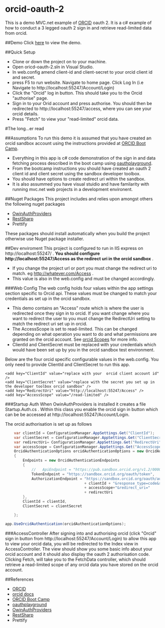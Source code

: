 # orcid-oauth-2
This is a demo MVC.net example of [ORCID](https://github.com/ORCID) oauth 2. 
It is a c# example of how to conduct a 3 legged oauth 2 sign in and retrieve read-limited data from orcid.

##Demo
Click [here](http://orcidoauth2demo.azurewebsites.net/) to view the demo.

##Quick Setup
- Clone or down the project on to your machine. 
- Open oricd-oauth-2.sln in Visual Studio.
- In web.config amend client-id and client-secret to your orcid client id and secret.
- press F5 to run website. Navigate to home page. Click Log In (i.e Navigate to http://localhost:55247/Account/Login) 
- Click the "Orcid" log in button. This should take you to the Orcid "authorise" page.
- Sign in to your Orid account and press authorise. You should then be redirected to http://localhost:55247/access, where you can see your orcid details.
- Press "Fetch" to view your "read-limited" orcid data.

#The long...er read

##Assumptions
To run this demo it is assumed that you have created an orcid sandbox account using the instructions provided at [ORCID Boot Camp](https://github.com/alainna/vala2016). 
- Everything in this app is  c# code demonstration of the sign in and data fetching  process described in the boot camp using [oauthplayground](https://developers.google.com/oauthplayground/).
- From the bootcamp instructions you should have created an oauth 2 client id and client secret using the sandbox developer toolbox.
- You should have options to create redirect uri within the sandbox.
- It is also assummed you have visual stuidio and have familarity with running mvc.net web projects in a development environent.

##Nuget Packages
This project includes and relies upon amongst others the following nuget packages
- [OwinAuthProviders](https://github.com/TerribleDev/OwinOAuthProviders)
- [RestSharp](http://restsharp.org/)
- Prettify

These packages should install automatically when you build the project otherwise use Nuget package installer.

##Dev enviroment
This project is configured to run in IIS express on http://localhost:55247/ . 
**You should configure http://localhost:55247/Access as the redirect uri in the orcid sandbox** . 
- If you change the project url or port  you must change the redirect uri to match. eg http://whatever.com/Access .
- This value is also in the web.config and must be changed accordingly. 

###Web Config
The web config holds four values within the app settings section  specific to Orcid api. These values must be changed to match your credentials as set up in the orcid sandbox.
- This demo contains an "Access"  route which is where the user is redirected once they sign in to orcid. If you want change where you want to redirect the user to you must change the RedirectUri setting to match the redirect uri set up in orcid.
- The AccessScope is set to read-limited. This can be changed depending on what operation you want to do and what permissions are granted on the orcid account. See [orcid Scopes](http://members.orcid.org/api/orcid-scopes) for more info.
- ClientId and  ClientSecret must be replaced with your credentials which would have been set up by you in the orcid sandbox test environment.

Below are the four orcid specific configurable values in the web.config. You only need to provide ClientId and ClientSecret to run this app.

    <add key="ClientId" value="replace with your  orcid client account id" />
    <add key="ClientSecret" value="replace with the secret you set up in the developer toolbox orcid sandbox" />
    <add key="RedirectUri" value="http://localhost:55247/Access" />
    <add key="AccessScope" value="/read-limited" />


 ###Startup Auth
 When OwinAuthProviders is installed it creates a file Startup.Auth.cs . Within this class you enable the orcid sign in button which can be be accessed at http://localhost:55247/Account/Login.

The orcid authorisation is set up as follows
```c#
  	var clientId = ConfigurationManager.AppSettings.Get("ClientId");
	var clientSecret = ConfigurationManager.AppSettings.Get("ClientSecret");
	var redirectUri= ConfigurationManager.AppSettings.Get("RedirectUri");
	var accessScope = ConfigurationManager.AppSettings.Get("AccessScope");
	OrcidAuthenticationOptions orcidAuthenticationOptions = new OrcidAuthenticationOptions
	{
	    Endpoints = new OrcidAuthenticationEndpoints
	    {
	        //   ApiEndpoint = "https://pub.sandbox.orcid.org/v1.2/0000-0003-0514-2115/orcid-profile",
	        TokenEndpoint = "https://sandbox.orcid.org/oauth/token",
	        AuthorizationEndpoint = "https://sandbox.orcid.org/oauth/authorize?client_id=" 
	                                + clientId + "&response_type=code&scope="
	                                + accessScope+"&redirect_uri=" 
	                                + redirectUri
	    },
	    ClientId = clientId,
	    ClientSecret = clientSecret

	};

app.UseOrcidAuthentication(orcidAuthenticationOptions);
```

###AccessController
After signing into and authorising orcid (click "Orcid" sign in button from http://localhost:55247/Account/Login)  to allow this app to view your orcid data, you will be redirected to the Index view in AccessController. The view should show you some basic info about your orcid account and it should also display the oauth 2 authorisation code.
Clicking Fetch, will take you to the FetchData controller, which should retrieve a read-limited scope of any orcid data you have stored on the orcid account. 

##References
- [ORCID](https://github.com/ORCID)
- [orcid docs](http://members.orcid.org/api/introduction-orcid-member-api)
- [ORCID Boot Camp](https://github.com/alainna/vala2016)
- [oauthplayground](https://developers.google.com/oauthplayground/)
- [OwinAuthProviders](https://github.com/TerribleDev/OwinOAuthProviders)
- [RestSharp](http://restsharp.org/)
- Prettify